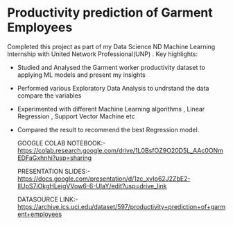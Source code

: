 # Productivity prediction of Garment Employees
Completed this project as part of my Data Science ND Machine Learning Internship with United Network Professional(UNP) . Key highlights:

- Studied and Analysed the Garment worker productivity dataset to applying ML models and present my insights
- Performed various Exploratory Data Analysis to undrstand the data compare the variables
- Experimented with different Machine Learning algorithms , Linear Regression , Support Vector Machine etc
- Compared the result to recommend the best Regression model.

  GOOGLE COLAB NOTEBOOK:-
  https://colab.research.google.com/drive/1L0BsfOZ9O20D5L_AAc0ONmEDFaGxhnhi?usp=sharing

  PRESENTATION SLIDES:-
  https://docs.google.com/presentation/d/1zc_xvIp62J2ZbE2-IIUpS7iOkgHLeigVVow6-6-UIaY/edit?usp=drive_link

  DATASOURCE LINK:-
  https://archive.ics.uci.edu/dataset/597/productivity+prediction+of+garment+employees
